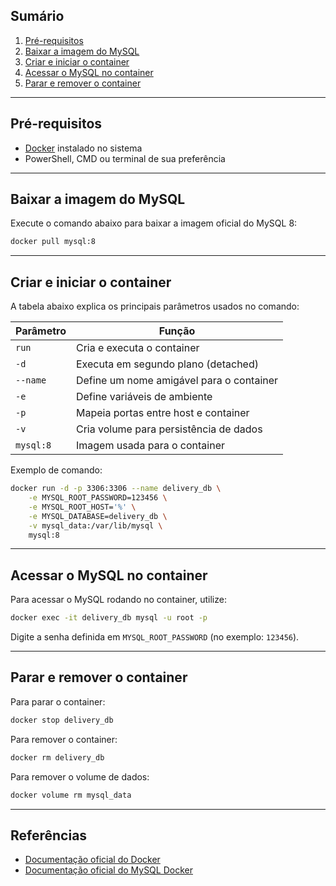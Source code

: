 ## Sumário

1. [Pré-requisitos](#pré-requisitos)
2. [Baixar a imagem do MySQL](#baixar-a-imagem-do-mysql)
3. [Criar e iniciar o container](#criar-e-iniciar-o-container)
4. [Acessar o MySQL no container](#acessar-o-mysql-no-container)
5. [Parar e remover o container](#parar-e-remover-o-container)

---

## Pré-requisitos

- [Docker](https://docs.docker.com/get-docker/) instalado no sistema
- PowerShell, CMD ou terminal de sua preferência

---

## Baixar a imagem do MySQL

Execute o comando abaixo para baixar a imagem oficial do MySQL 8:

```sh
docker pull mysql:8
```

---

## Criar e iniciar o container

A tabela abaixo explica os principais parâmetros usados no comando:

| Parâmetro         | Função                                         |
|-------------------|------------------------------------------------|
| `run`             | Cria e executa o container                     |
| `-d`              | Executa em segundo plano (detached)            |
| `--name`          | Define um nome amigável para o container       |
| `-e`              | Define variáveis de ambiente                   |
| `-p`              | Mapeia portas entre host e container           |
| `-v`              | Cria volume para persistência de dados         |
| `mysql:8`         | Imagem usada para o container                  |

Exemplo de comando:

```sh
docker run -d -p 3306:3306 --name delivery_db \
    -e MYSQL_ROOT_PASSWORD=123456 \
    -e MYSQL_ROOT_HOST='%' \
    -e MYSQL_DATABASE=delivery_db \
    -v mysql_data:/var/lib/mysql \
    mysql:8
```

---

## Acessar o MySQL no container

Para acessar o MySQL rodando no container, utilize:

```sh
docker exec -it delivery_db mysql -u root -p
```

Digite a senha definida em `MYSQL_ROOT_PASSWORD` (no exemplo: `123456`).

---

## Parar e remover o container

Para parar o container:

```sh
docker stop delivery_db
```

Para remover o container:

```sh
docker rm delivery_db
```

Para remover o volume de dados:

```sh
docker volume rm mysql_data
```

---

## Referências

- [Documentação oficial do Docker](https://docs.docker.com/)
- [Documentação oficial do MySQL Docker](https://hub.docker.com/_/mysql)